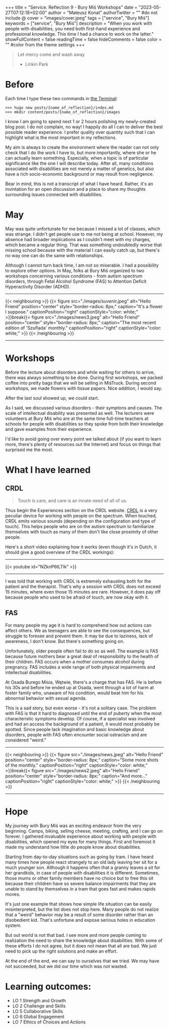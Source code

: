 +++
title = "Service. Reflection 9 - Bury Miś Workshops"
date = "2023-05-27T07:12:18+02:00"
author = "Mateusz Konat"
authorTwitter = "" #do not include @
cover = "images/cover.jpeg"
tags = ["service", "Bury Miś"]
keywords = ["service", "Bury Miś"]
description = "When you work with people with disabilities, you need both first-hand experience and professional knowledge. This time I had a chance to work on the latter."
showFullContent = false
readingTime = false
hideComments = false
color = "" #color from the theme settings
+++

> Let mercy come and wash away
> - Linkin Park 

# Before
Each time I type these two commands in [the Terminal](https://www.geeksforgeeks.org/kali-linux-terminal-and-shell/):

```console
>>> hugo new posts/{name_of_reflection}/index.md
>>> mkdir content/posts/{name_of_reflection}/images
```

I know I am going to spend next 1 or 2 hours polishing my newly-created blog post. I do not complain, no way! I happily do all I can to deliver the best possible reader experience. I prefer quality over quantity such that I can highlight what is the most important in my reflections. 

My aim is always to create the environment where the reader can not only check that I do the work I have to, but more importantly, where she or he can actually learn something. Especially, when a topic is of particular significance like the one I will describe today. After all, many conditions associated with disabilities are not merely a matter of genetics, but also have a rich socio-economic background or may result from negligence. 

Bear in mind, this is not a transcript of what I have heard. Rather, it's an invintation for an open discussion and a place to share my thoughts surrounding issues connected with disabilities.

# May
May was quite unfortunate for me because I missed a lot of classes, which was strange. I didn't get people use to me not being at school. However, my absence had broader implications as I couldn't meet with my charges, which became a regular thing. That was something undoubtedly worse that missing school because with the material I can easily catch up, but there's no way one can do the same with relationships. 

Although I cannot turn back time, I am not so miserable. I had a possibility to explore other options. In May, folks at Bury Miś organized to two workshops concerning various conditions - from autism spectrum disorders, through Fetal Alcohol Syndrome (FAS) to Attention Deficit Hyperactivity Disorder (ADHD).

***
{{< neighbouring >}}
{{< figure src="./images/suvenir.jpeg" alt="Hello Friend" position="center" style="border-radius: 8px;" caption="It's a flower I suppose." captionPosition="right" captionStyle="color: white;" >}}break{{< figure src="./images/news3.jpeg" alt="Hello Friend" position="center" style="border-radius: 8px;" caption="The most recent edition of 'Szuflada' monthly." captionPosition="right" captionStyle="color: white;" >}}
{{< /neighbouring >}}
***

# Workshops
Before the lecture about disorders and while waiting for others to arrive, there was always something to be done. During first workshops, we packed coffee into pretty bags that we will be selling in MiśTruck. During second workshops, we made flowers with tissue papers. Nice addition, I would say.

After the last soul showed up, we could start. 

As I said, we discussed various disorders - their symptons and causes. The scale of intellectual disability was presented as well. The lecturers were volunteers at Bury Miś who are at the same time full-time teachers at schools for people with disabilities so they spoke from both their knowledge and gave examples from their experience.

I'd like to avoid going over every point we talked about (if you want to learn more, there's plenty of resources out the Internet) and focus on things that surprised me the most.

# What I have learned
## CRDL
> Touch is care, and care is an innate need of all of us.

Thus begin the Experiences section on the CRDL website. [CRDL](https://www.crdl.com) is a very peculiar device for working with people on the spectrum. When touched, CRDL emits various sounds (depending on the configuration and type of touch). This helps people who are on the autism spectrum to familiarize themselves with touch as many of them don't like close proximity of other people.

Here's a short video explaining how it works (even though it's in Dutch, it should give a good overview of the CRDL workings):

***
{{< youtube id="NZknP6tLTlk" >}}
***

I was told that working with CRDL is extremely exhausting both for the patient and the therapist. That's why a session with CRDL does not exceed 15 minutes, where even those 15 minutes are rare. However, it does pay off because people who used to be afraid of touch, are now okay with it.

## FAS
For many people my age it is hard to comprehend how out actions can affect others. We as teenagers are able to see the consequences, but struggle to foresee and prevent them. It may be due to laziness, lack of awareness, I don't know. But there's something going on.

Unfortunately, older people often fail to do so as well. The example is FAS because future mothers bear a great deal of responsibility to the health of their children. FAS occurs when a mother consumes alcohol during pregnancy. FAS includes a wide range of both physical impairments and intellectual disabilities.

At Osada Burego Misia, Wętwie, there's a charge that has FAS. He is before his 30s and before he ended up at Osada, went through a lot of harm at foster family who, unaware of his condition, would beat him for his abnormal behavior with sexual agenda.

This is a sad story, but even worse - it's not a solitary case. The problem with FAS is that it hard to diagnosed until the end of puberty when the most characteristic symptoms develop. Of course, if a specialist was involved and had an access the background of a patient, it would most probably be spotted. Since people lack imagination and basic knowledge about disorders, people with FAS often encounter social ostracism and are considered "weird."

***
{{< neighbouring >}}
{{< figure src="./images/news.jpeg" alt="Hello Friend" position="center" style="border-radius: 8px;" caption="Some more shots of the monthly." captionPosition="right" captionStyle="color: white;" >}}break{{< figure src="./images/news2.jpeg" alt="Hello Friend" position="center" style="border-radius: 8px;" caption="And more..." captionPosition="right" captionStyle="color: white;" >}}
{{< /neighbouring >}}
***

# Hope
My journey with Bury Miś was an exciting endeavor from the very beginning. Camps, biking, selling cheese, meeting, crafting, and I can go on forever. I gathered invaluable experience about working with people with disabilities, which opened my eyes for many things. First and foremost it made my understand how little do people know about disabilities. 

Starting from day-to-day situations such as going by tram. I have heard many times how people react strangely to an old lady leaving her sit for a much younger son. Although it happens often that a granny leaves a sit for her grandkids, in case of people with disabilities it is different. Sometimes, those mums or other family members have no choice but to free this sit because their children have so severe balance impairments that they are unable to stand by themselves in a tram that goes fast and makes rapids moves.

It's just one example that shows how simple life situation can be easily misinterpreted, but the list does not stop here. Many people do not realize that a "weird" behavior may be a result of some disorder rather than an disobedient kid. That's unfortune and expose serious holes in education system.

But out world is not that bad. I see more and more people coming to realization the need to share the knowledge about disabilities. With some of these efforts I do not agree, but it does not mean that all are bad. We just need to pick up the right solutions and make an effort.

At the end of the end, we can say to ourselves that we tried. We may have not succeeded, but we did our time which was not wasted.

# Learning outcomes:
- LO 1 Strength and Growth
- LO 2 Challenge and Skills
- LO 5 Collaborative Skills
- LO 6 Global Engagement
- LO 7 Ethics of Choices and Actions
